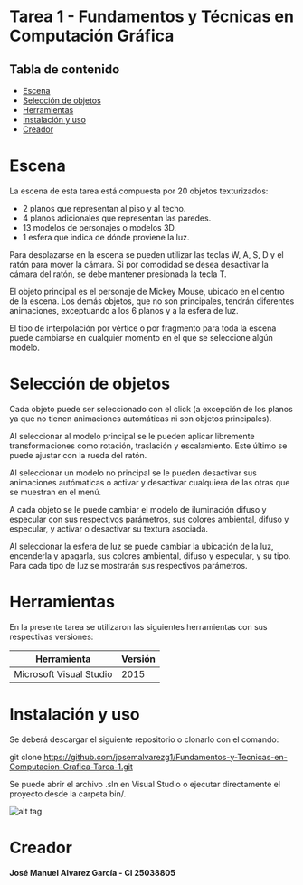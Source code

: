 # Tarea 1 - Fundamentos y Técnicas en Computación Gráfica

## Tabla de contenido

* [Escena](#escena)
* [Selección de objetos](#selección)
* [Herramientas](#herramientas)
* [Instalación y uso](#instalación)
* [Creador](#creador)


# Escena 

La escena de esta tarea está compuesta por 20 objetos texturizados:
  - 2 planos que representan al piso y al techo.
  - 4 planos adicionales que representan las paredes.
  - 13 modelos de personajes o modelos 3D.
  - 1 esfera que indica de dónde proviene la luz.

Para desplazarse en la escena se pueden utilizar las teclas W, A, S, D y el ratón para mover la cámara. Si por comodidad se desea desactivar la cámara del ratón, se debe mantener presionada la tecla T. 

El objeto principal es el personaje de Mickey Mouse, ubicado en el centro de la escena. Los demás objetos, que no son principales, tendrán diferentes animaciones, exceptuando a los 6 planos y a la esfera de luz. 

El tipo de interpolación por vértice o por fragmento para toda la escena puede cambiarse en cualquier momento en el que se seleccione algún modelo.


# Selección de objetos

Cada objeto puede ser seleccionado con el click (a excepción de los planos ya que no tienen animaciones automáticas ni son objetos principales). 

Al seleccionar al modelo principal se le pueden aplicar libremente transformaciones como rotación, traslación y escalamiento. Este último se puede ajustar con la rueda del ratón. 

Al seleccionar un modelo no principal se le pueden desactivar sus animaciones autómaticas o activar y desactivar cualquiera de las otras que se muestran en el menú. 

A cada objeto se le puede cambiar el modelo de iluminación difuso y especular con sus respectivos parámetros, sus colores ambiental, difuso y especular, y activar o desactivar su textura asociada.  

Al seleccionar la esfera de luz se puede cambiar la ubicación de la luz, encenderla y apagarla, sus colores ambiental, difuso y especular, y su tipo. Para cada tipo de luz se mostrarán sus respectivos parámetros.


# Herramientas

En la presente tarea se utilizaron las siguientes herramientas con sus respectivas versiones:

| Herramienta                         	 | Versión   													   |                            
|----------------------------------------|-----------------------------------------------------------------|
| Microsoft Visual Studio        	 	 | 2015      													   |


# Instalación y uso
Se deberá descargar el siguiente repositorio o clonarlo con el comando:

git clone https://github.com/josemalvarezg1/Fundamentos-y-Tecnicas-en-Computacion-Grafica-Tarea-1.git

Se puede abrir el archivo .sln en Visual Studio o ejecutar directamente el proyecto desde la carpeta bin/.

![alt tag](http://i.imgur.com/8F5WiKa.png)


# Creador

**José Manuel Alvarez García - CI 25038805**